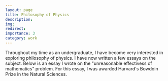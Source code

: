 ```yaml
---
layout: page
title: Philosophy of Physics
description:
img: 
redirect: 
importance: 3
category: work
---
```


Throughout my time as an undergraduate, I have become very interested in exploring philosophy of physics. I have now written a few essays on the subject. Below is an essay I wrote on the "unreasonable effectivess of mathematics" problem. For this essay, I was awarded Harvard's Bowdoin Prize in the Natural Sciences.

<object data="/assets/pdf/KH - Bowdoin Prize Essay.pdf" width="1000" height="1000" type='application/pdf'></object>
